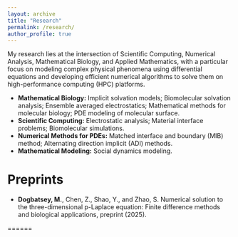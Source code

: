 ```yaml
---
layout: archive
title: "Research"
permalink: /research/
author_profile: true
---
```

<!-- 
Research
======
 -->
My research lies at the intersection of Scientific Computing, Numerical Analysis, Mathematical Biology, and Applied Mathematics, with a particular focus on modeling complex physical phenomena using differential equations and developing efficient numerical algorithms to solve them on high-performance computing (HPC) platforms.
* **Mathematical Biology:** Implicit solvation models; Biomolecular solvation analysis; Ensemble averaged electrostatics; Mathematical methods for molecular biology; PDE modeling of molecular surface.
* **Scientific Computing:**  Electrostatic analysis; Material interface problems; Biomolecular simulations.
* **Numerical Methods for PDEs:** Matched interface and boundary (MIB) method; Alternating direction implicit (ADI) methods.
* **Mathematical Modeling:** Social dynamics modeling.


Preprints
======

* **Dogbatsey, M.**, Chen, Z., Shao, Y., and Zhao, S. Numerical solution to the three-dimensional p-Laplace equation: Finite difference methods and biological applications, preprint (2025).


<!-- 
Talks
======

* Numerical solutions to the 3D p-Laplace equations, [2025 Southeast Applied and Computational Mathematics Graduate Student Workshop](https://webhome.auburn.edu/~tzh0059/2025ACMworkshop.html), Auburn University, Auburn, AL, USA - April 2025.
* Numerical solutions to the 3D p-Laplace equations, [SIAM SEAS 2025](https://math.utk.edu/siam-seas/), The University of Tennessee, Knoxville, TN, USA - March 2025.
* Assessing the Impact of Intervention Programs on Gang Dynamics: A Mathematical Modeling Approach, [Joint Mathematics Meeting 2024](https://meetings.ams.org/math/jmm2024/meetingapp.cgi/Paper/31997), San Francisco, CA, USA - January 2024.
* Assessing the Impact of Intervention Programs on Gang Dynamics: A Mathematical Modeling Approach, [Applied Mathematics Seminar](https://math.ua.edu/conferences/), Department of Mathematics, The University of Alabama, Tuscaloosa, AL, USA - October 2023.



Posters
 -->
======